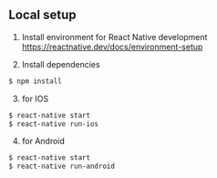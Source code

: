 ## Local setup

1. Install environment for React Native development https://reactnative.dev/docs/environment-setup

2. Install dependencies

```bash
$ npm install
```

3. for IOS

```bash
$ react-native start
$ react-native run-ios 

```

4. for Android

```bash
$ react-native start
$ react-native run-android

```






